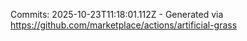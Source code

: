Commits: 2025-10-23T11:18:01.112Z - Generated via https://github.com/marketplace/actions/artificial-grass
<br>
